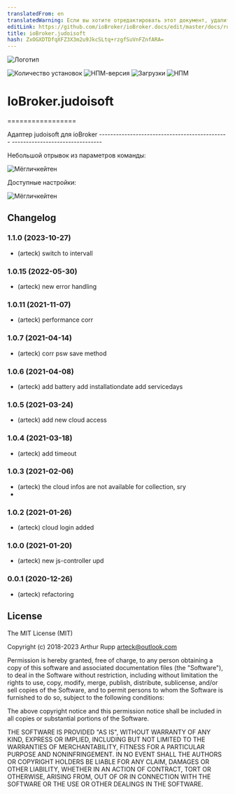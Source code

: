 ```yaml
---
translatedFrom: en
translatedWarning: Если вы хотите отредактировать этот документ, удалите поле «translatedFrom», в противном случае этот документ будет снова автоматически переведен
editLink: https://github.com/ioBroker/ioBroker.docs/edit/master/docs/ru/adapterref/iobroker.judoisoft/README.md
title: ioBroker.judoisoft
hash: ZxOGXDTDfqXFZ3X3m2u9JkcSLtq+rzgfSuVnFZnfARA=
---
```

![Логотип](../../../en/adapterref/iobroker.judoisoft/admin/judo.png)

![Количество установок](http://iobroker.live/badges/judoisoft-stable.svg)
![НПМ-версия](http://img.shields.io/npm/v/iobroker.judoisoft.svg)
![Загрузки](https://img.shields.io/npm/dm/iobroker.judoisoft.svg)
![НПМ](https://nodei.co/npm/iobroker.judoisoft.png?downloads=true)

# IoBroker.judoisoft
=================

Адаптер judoisoft для ioBroker ---------------------------------------------- --------------------------------

Небольшой отрывок из параметров команды:

![Мёгличкейтен](https://github.com/arteck/iobroker.judoisoft/blob/master/doku/datenpunkte.png)

Доступные настройки:

![Мёгличкейтен](https://github.com/arteck/iobroker.judoisoft/blob/master/doku/settings.png)

## Changelog
### 1.1.0 (2023-10-27)
* (arteck) switch to intervall

### 1.0.15 (2022-05-30) 
* (arteck) new error handling

### 1.0.11  (2021-11-07)
* (arteck) performance corr

### 1.0.7  (2021-04-14)
* (arteck) corr psw save method

### 1.0.6  (2021-04-08)
* (arteck) add battery 
           add installationdate
           add servicedays

### 1.0.5  (2021-03-24)
* (arteck) add new cloud access

### 1.0.4  (2021-03-18)
* (arteck) add timeout

### 1.0.3  (2021-02-06)
* (arteck) the cloud infos are not available for collection, sry 
*

### 1.0.2  (2021-01-26)
* (arteck) cloud login added

### 1.0.0  (2021-01-20)
* (arteck) new js-controller upd

### 0.0.1 (2020-12-26)
* (arteck) refactoring

## License
The MIT License (MIT)

Copyright (c) 2018-2023 Arthur Rupp arteck@outlook.com

Permission is hereby granted, free of charge, to any person obtaining a copy
of this software and associated documentation files (the "Software"), to deal
in the Software without restriction, including without limitation the rights
to use, copy, modify, merge, publish, distribute, sublicense, and/or sell
copies of the Software, and to permit persons to whom the Software is
furnished to do so, subject to the following conditions:

The above copyright notice and this permission notice shall be included in
all copies or substantial portions of the Software.

THE SOFTWARE IS PROVIDED "AS IS", WITHOUT WARRANTY OF ANY KIND, EXPRESS OR
IMPLIED, INCLUDING BUT NOT LIMITED TO THE WARRANTIES OF MERCHANTABILITY,
FITNESS FOR A PARTICULAR PURPOSE AND NONINFRINGEMENT. IN NO EVENT SHALL THE
AUTHORS OR COPYRIGHT HOLDERS BE LIABLE FOR ANY CLAIM, DAMAGES OR OTHER
LIABILITY, WHETHER IN AN ACTION OF CONTRACT, TORT OR OTHERWISE, ARISING FROM,
OUT OF OR IN CONNECTION WITH THE SOFTWARE OR THE USE OR OTHER DEALINGS IN
THE SOFTWARE.
